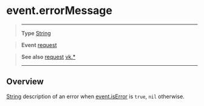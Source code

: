 # event.errorMessage

> --------------------- ------------------------------------------------------------------------------------------
> __Type__              [String](https://docs.coronalabs.com/api/type/String.html)

> __Event__             [request](/plugin/vk/event/request/)

> __See also__          [request](/plugin/vk/event/request/)
>						[vk.*](/plugin/vk/)
> --------------------- ------------------------------------------------------------------------------------------

## Overview

[String](https://docs.coronalabs.com/api/type/String.html) description of an error when [event.isError](/plugin/vk/event/request/isError) is `true`, `nil` otherwise.